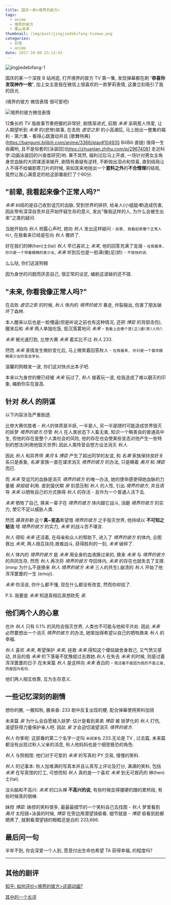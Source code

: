 ```yaml
---
title: 国庆一刷<境界的彼方>
tags:
  - anime
  - 境界的彼方
  - 栗山未来
thumbnail: /img/post/jingjiedebifang-tiaowu.png
categories:
  - 日常
  - anime
date: 2017-10-08 23:13:43
---
```



![jingjiedebifang-1](/img/post/jingjiedebifang-1.jpg)

国庆的某一个深夜 B 站闲逛, 打开境界的彼方 TV 第一集, 发现弹幕都在刷 **'恭喜你发现神作一枚'**, 加上女主是我在微信上很喜欢的一款萝莉表情, 这番立刻吸引了我的目光.

<!-- more -->
(境界的彼方 微信表情 很可爱吧)

![境界的彼方微信表情](/img/post/weixinbiaoqing-jingjiedebifang.jpg)

12集长的 TV 版故事节奏把握的非常好, 剧情渐进式, 前期 *未来* 呆萌惹人怜爱, 让人期望听到 *未来* 的(悲惨)故事, 在击败 *虚空之影* 的小高潮后, 马上抛出一整集的福利 - 第六集 - 看得心跳激动并且 [歌舞特典](https://bangumi.bilibili.com/anime/3366/play#104935 BiliBili 直链) 值得一生收藏哟, 且不是俗套的[泳装回](https://zhuanlan.zhihu.com/p/29674081 走近科学:动画泳装回的兴奋度研究)哟. 果不其然, 福利过后马上开虐, 一场针对男女主角身世血脉的大阴谋逐渐揭开, 剧情有悬疑有逆转, 不断抛出泪点和惊喜, 直到结局让人不得不给编剧寄刀片的时候, 突如其来地抛出一个**意料之外**的**不合情理**的结局, 竟然让我心满意足的给这部番剧打了个90分.

## "前辈, 我看起来像个正常人吗?"
*未来* 纠结的是自己收到诅咒的血脉, 受到世界的排挤, 给亲人(小姐姐*唯*)造成伤害, 因此带有深深自责并且开始怀疑生存的意义, 发出"像我这样的人, 为什么会被生出来"之类的疑问.

当她开始向 *秋人* 袒露心声时, 她向 *秋人* 发出这样疑问 - `前辈, 我看起来像个正常人吗?`, 在我看来已经是在向 *秋人* 撒娇了.

好在我们的绅(hen)士(tai) *秋人* 早已喜欢上 *未来*, 他的回答充满了宠溺 - `在我看来, 你只是一个带着眼睛的美少女`, *未来* 听到后也是一脸满(傲)足(娇) - `不愉快的说`.

么么哒, 你们这波狗粮

因为身世的问题而厌恶自己, 很正常的设定, 编剧这波破的还不错.

## "未来, 你看我像正常人吗?"
在击败 *虚空之影* 的时候, *秋人* 体内的 *境界的彼方* 暴走, 炸裂输出, 伤害了朋友破坏了森林.

本人醒来以后也是一脸懵逼(但是听说之前也有这种情况, 还把 *博臣* 的背部击伤), 醒来后和 *未来* 两人单独吃饭, 低沉落寞地问 *未来* - `我看上去像个普(正)通(常)人吗?`.

*未来* 被光速打脸, 比惨大赛 *未来* 着实比不过 *秋人* 233.

然而 *未来* 表情发生微妙变化后, 马上微笑着回答秋人 - `在我看来, 你只是一个喜欢眼睛美少女的变态学长`.

温馨的狗粮发一波, 你们这对快点出本子吧.

本来以为身世的梗已经被 *未来* 玩过了, *秋人* 接着玩一波, 给我造成了难以磨灭的印象, 编剧你实在是高.

## 针对 *秋人* 的阴谋
以下内容涉及严重剧透.

比惨大赛优胜者 - *秋人*的体质是半妖, 一半是人, 另一半是随时可能造成世界毁灭的妖梦 *境界的彼方*.尽管 *秋人* 在人类状态下人畜无害, 知识一个略善良的普通高中生, 但他的存在是整个人类社会的风险, 他的存在也会使某些变态对他产生一些特别的想法(利用他毁灭世界).因此人类阵营会想方设法消灭 *秋人*.

因此 *秋人* 和异界师 *美月* & *博臣* 产生了超出同学的友谊, 和 *名濑* 家族保持良好关系只是表象, *名濑* 家族一直在谋求消灭 *境界的彼方* 的办法, 只是瞒着 *美月* 和 *博臣* 而已.

而 *未来* 受诅咒的血脉是消灭 *境界的彼方* 的唯一办法, 她的使命感使得她血脉的力量被 *泉姐姐* 利用. 直到蛰伏期 *泉* 刻意压制 *秋人* 的人性, 引出 *境界的彼方*, 并且诱导 *未来* 以牺牲自己的方式换得 *秋人* 的存活 - 且作为一个普通人活下去.

*未来* 牺牲了自己, 换来一辈子在 *境界的彼方* 体内跟它战斗, 消磨 *境界的彼方* 的实力, 使它不足以威胁人类.

然而 *藤真弥勒* 这个**真~变态**希望借 *境界的彼方* 之手毁灭世界, 他持续以 **不可知之秘法** 增 *境界的彼方* 的实力, *未来* 的战斗苦不堪言.

*秋人* 得知 *未来* 还活着, 在母亲和众人的帮助下, 进入了 *境界的彼方* 的体内, 企图救出 *未来*, 两人相互扶持,艰难战斗, 获得胜利的一刻, *未来* 破碎了.

*秋人* 体内的 *境界的彼方* 是 *未来* 用全身的血液换过来的, 换来 *未来* 与 *境界的彼方* 的共同生存, 然而 *秋人* 再次将 *境界的彼方* 夺回体内, *未来* 的存在也就失去了支撑. (mmp 为什么不是换来 *秋人 境界的彼方 未来* 三人的共生).崩溃的 *秋人* 开始了他浑浑噩噩的一生 (emoji).

*未来* 你活该, 你什么都不懂, 现在什么都没有改变, 然而你却挂了.

P.S. 我要是 *未来* 知道真相后真想砍死 *泉*.

## 他们两个人的心意
也许 *秋人* 只有 0.1% 的风险会毁灭世界, 人类也不可能与他和平共处. 因此 *未来* 必然要想出一个消灭 *境界的彼方* 的办法, 她笨拙得希望以自己的牺牲换来 *秋人* 的幸福.

*秋人* 喜欢 *未来*, 希望保护 *未来*, 拯救 *未来*.得知这个傻姑娘舍身救己, 又气愤又感动, 并且的值 *未来* 的下落毫不犹豫就过去救她.*秋人* 在失去 *未来* 的时候, 则是过着浑浑噩噩的日子.在未来篇 *秋人* 是这样向 *未来* 表白的 - `我活着不是因为我的不是之身, 而是因为有你`.

他们两人相互依靠, 互为生存意义.

## 一些记忆深刻的剧情
想你的腋, 一腋知秋, 腋来香: 233 剧中反复出现的梗, 配合弹幕使用笑料加倍

未来篇 *泉* 为什么会自愿植入妖梦: 估计是看到弟弟 *博臣* 被 妖梦化的 *秋人* 打伤, 渴望获得力量保护亲人吧. 因此 *泉* 才会迫切渴望消灭 *境界的彼方*.

*秋人* 你爹呢: 这部番的第二个名字一定叫 `未闻爹名` 233.无论是 TV , 过去篇, 未来篇都没有出现过秋人父亲的消息, 秋人他妈妈也是个细思极恐的角色.

*秋人* 与照相馆: 他们对于可爱的 *未来* 的写真的 PY 交易, 慢慢的笑料.

*秋人* 的记事本: 秋人加堆满的写真本并且认真写上评论及打分, 满满的笑料, 包括 *未来* 在写真馆的打工, 可想而知 *秋人* 真的是一个喜欢 *未来* 到无可救药的 绅(hen)士(tai).

没头脑和不高兴: *未来* 的口头禅 **不高兴的说**, 有些时候显得僵硬的蹭的累桥段, 有些时候真的很棒.

妹控 *博臣*: 妹控的笑料很多, 最最最细节的一个笑料自己去找图 - *秋人* 梦里看到 *美月* 太阳镜+泳装的时候, *博臣* 在旁边用潜望镜偷看. 细节就是 - *博臣* 偷看到脸都晒黑了, 就剩看潜望镜的眼眶还是白的 233,666.

## 最后问一句
半年不到, 你会深爱一个人到, 愿意付出生命也希望 TA 获得幸福, 的程度吗?

---

## 其他的剧评
[知乎: 如何评价<境界的彼方>这部动画?](https://www.zhihu.com/question/22204928)

[其中的一个长评](https://zhihu.com/question/22204928/answer/26950922)